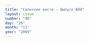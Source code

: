 ```yaml
---
title: "Сельские вести - Выпуск №90"
layout: issue
number: "90"
day: "20"
month: "11"
year: "2009"
---
```


